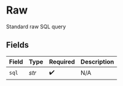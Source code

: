 # Raw

Standard raw SQL query


## Fields

| Field              | Type               | Required           | Description        |
| ------------------ | ------------------ | ------------------ | ------------------ |
| `sql`              | *str*              | :heavy_check_mark: | N/A                |